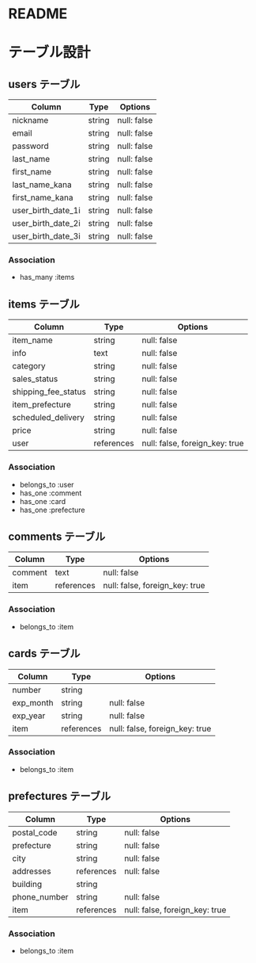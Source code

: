 # README

# テーブル設計

## users テーブル

| Column             | Type   | Options     |
| ------------------ | ------ | ----------- |
| nickname           | string | null: false |
| email              | string | null: false |
| password           | string | null: false |
| last_name          | string | null: false |
| first_name         | string | null: false |
| last_name_kana     | string | null: false |
| first_name_kana    | string | null: false |
| user_birth_date_1i | string | null: false |
| user_birth_date_2i | string | null: false |
| user_birth_date_3i | string | null: false |

### Association

- has_many :items

## items テーブル

| Column              | Type       | Options                        |
| ------------------- | ---------- | ------------------------------ |
| item_name           | string     | null: false                    |
| info                | text       | null: false                    |
| category            | string     | null: false                    |
| sales_status        | string     | null: false                    |
| shipping_fee_status | string     | null: false                    |
| item_prefecture     | string     | null: false                    |
| scheduled_delivery  | string     | null: false                    |
| price               | string     | null: false                    |
| user                | references | null: false, foreign_key: true |

### Association

- belongs_to :user
- has_one :comment
- has_one :card
- has_one :prefecture

## comments テーブル

| Column  | Type       | Options                        |
| ------- | ---------- | ------------------------------ |
| comment | text       | null: false                    |
| item    | references | null: false, foreign_key: true |

### Association

- belongs_to :item

## cards テーブル

| Column    | Type       | Options                        |
| --------- | ---------- | ------------------------------ |
| number    | string     |                                |
| exp_month | string     | null: false                    |
| exp_year  | string     | null: false                    |
| item      | references | null: false, foreign_key: true |

### Association

- belongs_to :item

## prefectures テーブル

| Column       | Type       | Options                        |
| ------------ | ---------- | ------------------------------ |
| postal_code  | string     | null: false                    |
| prefecture   | string     | null: false                    |
| city         | string     | null: false                    |
| addresses    | references | null: false                    |
| building     | string     |                                |
| phone_number | string     | null: false                    |
| item        | references | null: false, foreign_key: true |

### Association

- belongs_to :item